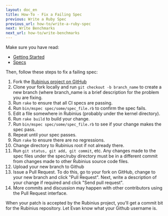 ```yaml
---
layout: doc_en
title: How-To - Fix a Failing Spec
previous: Write a Ruby Spec
previous_url: how-to/write-a-ruby-spec
next: Write Benchmarks
next_url: how-to/write-benchmarks
---
```


Make sure you have read:

  *  [Getting Started](/doc/en/getting-started/)
  *  [Specs](/doc/en/specs/)

Then, follow these steps to fix a failing spec:

  1.  Fork the [Rubinius project on GitHub](https://github.com/rubinius/rubinius)
  2.  Clone your fork locally and run `git checkout -b branch_name` to create a new branch (where branch_name is
      a brief description for the problem you are fixing.
  3.  Run `rake` to ensure that all CI specs are passing.
  4.  Run `bin/mspec spec/some/spec_file.rb` to confirm the spec fails.
  5.  Edit a file somewhere in Rubinius (probably under the kernel directory).
  6.  Run `rake build` to build your change.
  7.  Run `bin/mspec spec/some/spec_file.rb` to see if your change makes the
      spec pass.
  8.  Repeat until your spec passes.
  9.  Run `rake` to ensure there are no regressions.
  10.  Change directory to Rubinius root if not already there.
  11.  Run `git status, git add, git commit`, etc. Any changes made to the spec
      files under the spec/ruby directory must be in a different commit from
      changes made to other Rubinius source code files.
  12. Upload your new branch to Github
  13. Issue a Pull Request.
      To do this, go to your fork on GitHub, change to your new branch and click "Pull Request".
      Next, write a description of your change if required and click "Send pull request".
  14. More commits and discussion may happen with other contributors using
      the Pull Request interface.

When your patch is accepted by the Rubinius project, you'll get a commit bit
for the Rubinius repository. Let Evan know what your Github username is.
